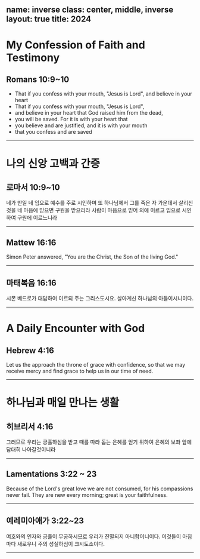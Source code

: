 name: inverse
class: center, middle, inverse
layout: true
title: 2024
---

# My Confession of Faith and Testimony

## Romans 10:9~10

* That if you confess with your mouth, "Jesus is Lord", and believe in your heart
* That if you confess with your mouth, "Jesus is Lord",
* and believe in your heart that God raised him from the dead, 
* you will be saved. For it is with your heart that 
* you believe and are justified, and it is with your mouth 
* that you confess and are saved

---

# 나의 신앙 고백과 간증

## 로마서 10:9~10

네가 만일 네 입으로 예수를 주로 시인하며 또 하나님께서 그를 죽은 자 가운데서 살리신 것을
네 마음에 믿으면 구원을 받으리라 사람이 마음으로 믿어 의에 이르고 입으로 시인하여 구원에
이르느니라

---

## Mattew 16:16

Simon Peter answered, "You are the Christ, the Son of the living God."

---

## 마태복음 16:16

시몬 베드로가 대답하여 이르되 주는 그리스도시요. 살아계신 하나님의 아들이시니이다.

---

# A Daily Encounter with God

## Hebrew 4:16

Let us the approach the throne of grace with confidence, so that we may receive mercy and find grace to help us in our time of need.

---

# 하나님과 매일 만나는 생활

## 히브리서 4:16

그러므로 우리는 긍휼하심을 받고 때를 따라 돕는 은혜를 얻기 위하여 은혜의 보좌 앞에 담대히 나아갈것이니라

---

## Lamentations 3:22 ~ 23

Because of the Lord's great love we are not consumed, for his compassions never fail.
They are new every morning; great is your faithfulness.

---

## 예레미아애가 3:22~23

여호와의 인자와 긍휼이 무궁하시므로 우리가 진멸되지 아니함이니이다.
이것들이 아침마다 새로우니 주의 성실하심이 크시도소이다.

---
